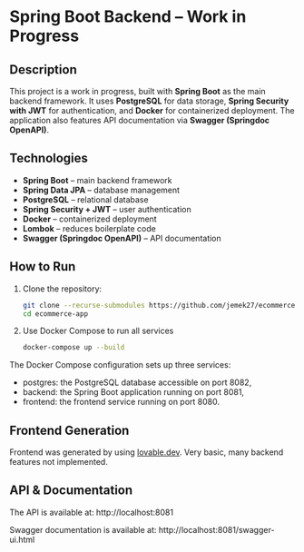 # Spring Boot Backend – Work in Progress

## Description

This project is a work in progress, built with **Spring Boot** as the main backend framework. 
It uses **PostgreSQL** for data storage, **Spring Security with JWT** for authentication, and **Docker** for containerized deployment. 
The application also features API documentation via **Swagger (Springdoc OpenAPI)**.

## Technologies

- **Spring Boot** – main backend framework  
- **Spring Data JPA** – database management  
- **PostgreSQL** – relational database  
- **Spring Security + JWT** – user authentication  
- **Docker** – containerized deployment  
- **Lombok** – reduces boilerplate code  
- **Swagger (Springdoc OpenAPI)** – API documentation  

## How to Run

1. Clone the repository:  
   ```sh
   git clone --recurse-submodules https://github.com/jemek27/ecommerce-app.git
   cd ecommerce-app
2. Use Docker Compose to run all services
   ```sh
   docker-compose up --build
The Docker Compose configuration sets up three services:
- postgres: the PostgreSQL database accessible on port 8082,
- backend: the Spring Boot application running on port 8081,
- frontend: the frontend service running on port 8080.

## Frontend Generation

Frontend was generated by using [lovable.dev](https://lovable.dev/).
Very basic, many backend features not implemented.

## API & Documentation

The API is available at: http://localhost:8081

Swagger documentation is available at: http://localhost:8081/swagger-ui.html
